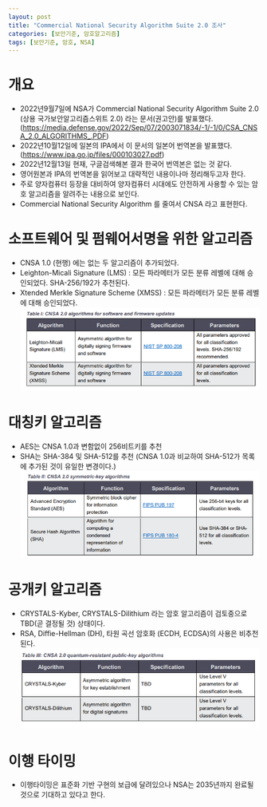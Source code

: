 ```yaml
---
layout: post
title: "Commercial National Security Algorithm Suite 2.0 조사"
categories: [보안기준, 암호알고리즘]
tags: [보안기준, 암호, NSA]
---
```


# 개요
- 2022년9월7일에 NSA가 Commercial National Security Algorithm Suite 2.0 (상용 국가보안알고리즘스위트 2.0) 라는 문서(권고안)를 발표했다. (https://media.defense.gov/2022/Sep/07/2003071834/-1/-1/0/CSA_CNSA_2.0_ALGORITHMS_.PDF)
- 2022년10월12일에 일본의 IPA에서 이 문서의 일본어 번역본을 발표했다. (https://www.ipa.go.jp/files/000103027.pdf)
- 2022년12월13일 현재, 구글검색해본 결과 한국어 번역본은 없는 것 같다. 
- 영어원본과 IPA의 번역본을 읽어보고 대략적인 내용이나마 정리해두고자 한다. 
- 주로 양자컴퓨터 등장을 대비하여 양자컴퓨터 시대에도 안전하게 사용할 수 있는 암호 알고리즘을 알려주는 내용으로 보인다. 
- Commercial National Security Algorithm 를 줄여서 CNSA 라고 표현한다. 

# 소프트웨어 및 펌웨어서명을 위한 알고리즘
- CNSA 1.0 (현행) 에는 없는 두 알고리즘이 추가되었다. 
- Leighton-Micali Signature (LMS) : 모든 파라메터가 모든 분류 레벨에 대해 승인되었다. SHA-256/192가 추천된다. 
- Xtended Merkle Signature Scheme (XMSS) : 모든 파라메터가 모든 분류 레벨에 대해 승인되었다.
![CNSA 2.0 algorithms for software and firmware updates](/images/CNSA2.0-signing.png)

# 대칭키 알고리즘
- AES는 CNSA 1.0과 변함없이 256비트키를 추천
- SHA는 SHA-384 및 SHA-512를 추천 (CNSA 1.0과 비교하여 SHA-512가 목록에 추가된 것이 유일한 변경이다.)
![CNSA 2.0 symmetric-key algorithms](/images/CNSA2.0-symmetric.png)

# 공개키 알고리즘
- CRYSTALS-Kyber, CRYSTALS-Dilithium 라는 암호 알고리즘이 검토중으로 TBD(곧 결정될 것) 상태이다.
- RSA, Diffie-Hellman (DH), 타원 곡선 암호화 (ECDH, ECDSA)의 사용은 비추천된다. 
![CNSA 2.0 quantum-resistant public-key algorithms](/images/CNSA2.0-public-key.png)

# 이행 타이밍
- 이행타이밍은 표준화 기반 구현의 보급에 달려있으나 NSA는 2035년까지 완료될 것으로 기대하고 있다고 한다. 
